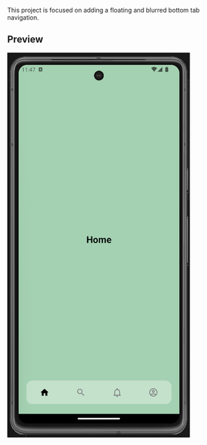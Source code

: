 This project is focused on adding a floating and blurred bottom tab navigation.

## Preview

![Preview image](preview.png)